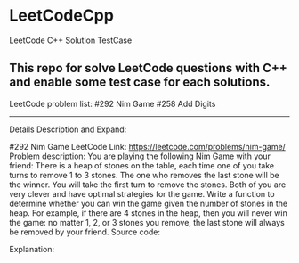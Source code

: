 # LeetCodeCpp
LeetCode C++ Solution TestCase

This repo for solve LeetCode questions with C++ and enable some test case for each solutions.
-------------------------------------------------------------------------------------------------
LeetCode problem list:
#292 Nim Game
#258 Add Digits

-------------------------------------------------------------------------------------------------
Details Description and Expand:

#292 Nim Game
LeetCode Link:
https://leetcode.com/problems/nim-game/
Problem description:
You are playing the following Nim Game with your friend: There is a heap of stones on the table, each time one of you take turns to remove 1 to 3 stones. The one who removes the last stone will be the winner. You will take the first turn to remove the stones.
Both of you are very clever and have optimal strategies for the game. Write a function to determine whether you can win the game given the number of stones in the heap.
For example, if there are 4 stones in the heap, then you will never win the game: no matter 1, 2, or 3 stones you remove, the last stone will always be removed by your friend.
Source code:

Explanation:

